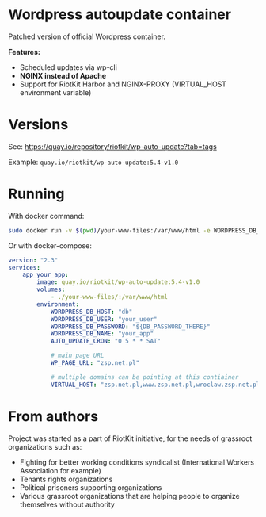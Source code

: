 Wordpress autoupdate container
==============================

Patched version of official Wordpress container.

**Features:**
- Scheduled updates via wp-cli
- **NGINX instead of Apache**
- Support for RiotKit Harbor and NGINX-PROXY (VIRTUAL_HOST environment variable)

Versions
========

See: https://quay.io/repository/riotkit/wp-auto-update?tab=tags

Example: `quay.io/riotkit/wp-auto-update:5.4-v1.0`

Running
=======

With docker command:

```bash
sudo docker run -v $(pwd)/your-www-files:/var/www/html -e WORDPRESS_DB_HOST=... -e WORDPRESS_DB_USER=... -e WORDPRESS_DB_PASSWORD=... -e WORDPRESS_DB_NAME=... -p 80:80 wolnosciowiec/wp-auto-update
```

Or with docker-compose:

```yaml
version: "2.3"
services:
    app_your_app:
        image: quay.io/riotkit/wp-auto-update:5.4-v1.0
        volumes:
            - ./your-www-files/:/var/www/html
        environment:
            WORDPRESS_DB_HOST: "db"
            WORDPRESS_DB_USER: "your_user"
            WORDPRESS_DB_PASSWORD: "${DB_PASSWORD_THERE}"
            WORDPRESS_DB_NAME: "your_app"
            AUTO_UPDATE_CRON: "0 5 * * SAT"

            # main page URL
            WP_PAGE_URL: "zsp.net.pl"

            # multiple domains can be pointing at this contiainer
            VIRTUAL_HOST: "zsp.net.pl,www.zsp.net.pl,wroclaw.zsp.net.pl,wwww.wroclaw.zsp.net.pl"

```

From authors
============

Project was started as a part of RiotKit initiative, for the needs of grassroot organizations such as:

- Fighting for better working conditions syndicalist (International Workers Association for example)
- Tenants rights organizations
- Political prisoners supporting organizations
- Various grassroot organizations that are helping people to organize themselves without authority
